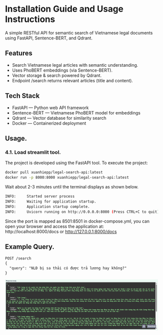 # Installation Guide and Usage Instructions
A simple RESTful API for semantic search of Vietnamese legal documents using FastAPI, Sentence-BERT, and Qdrant.

## Features
- Search Vietnamese legal articles with semantic understanding.
- Uses PhoBERT embeddings (via Sentence-BERT).
- Vector storage & search powered by Qdrant.
- Endpoint /search returns relevant articles (title and content).

## Tech Stack
- FastAPI — Python web API framework
- Sentence-BERT — Vietnamese PhoBERT model for embeddings
- Qdrant — Vector database for similarity search
- Docker — Containerized deployment

## Usage.
### 4.1. Load streamlit tool.
The project is developed using the FastAPI tool. To execute the project:
```bash
docker pull xuanhiepp/legal-search-api:latest
docker run -p 8000:8000 xuanhiepp/legal-search-api:latest
```

Wait about 2-3 minutes until the terminal displays as shown below. 
```bash
INFO:     Started server process
INFO:     Waiting for application startup.
INFO:     Application startup complete.
INFO:     Uvicorn running on http://0.0.0.0:8000 (Press CTRL+C to quit)
```

Since the port is mapped as 8501:8501 in docker-compose.yml, you can open your browser and access the application at:
http://localhost:8000/docs or http://127.0.0.1:8000/docs

## Example Query.
```
POST /search
{
  "query": "NLĐ bị sa thải có được trả lương hay không?"
}
```
<img src="example.png" alt="Example"/>